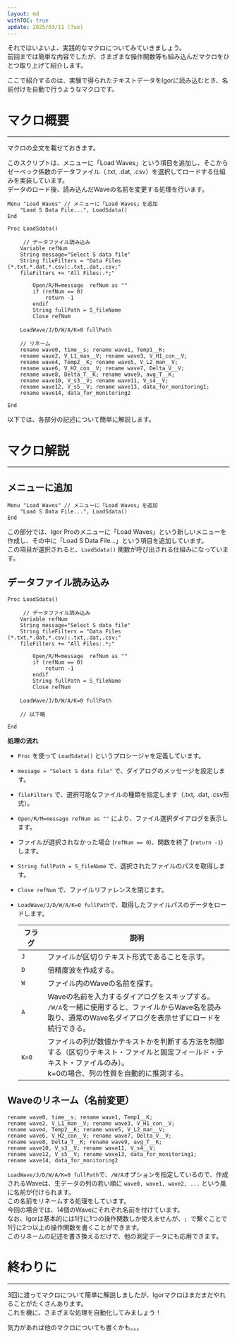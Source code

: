 ```yaml
---
layout: md
withTOC: true
update: 2025/03/11 (Tue)
---
```


それではいよいよ、実践的なマクロについてみていきましょう。  
前回までは簡単な内容でしたが、さまざまな操作関数等も組み込んだマクロをひとつ取り上げて紹介します。   

ここで紹介するのは、実験で得られたテキストデータをIgorに読み込むとき、名前付けを自動で行うようなマクロです。


# マクロ概要
---
マクロの全文を載せておきます。

このスクリプトは、メニューに「Load Waves」という項目を追加し、そこからゼーベック係数のデータファイル（.txt, .dat, .csv）を選択してロードする仕組みを実装しています。  
データのロード後、読み込んだWaveの名前を変更する処理を行います。  

```Igor
Menu "Load Waves" // メニューに「Load Waves」を追加
	"Load S Data File...", LoadSdata()
End

Proc LoadSdata()

     // データファイル読み込み
	Variable refNum
	String message="Select S data file"
	String fileFilters = "Data Files (*.txt,*.dat,*.csv):.txt,.dat,.csv;"
	fileFilters += "All Files:.*;"

		Open/R/M=message  refNum as ""
		if (refNum == 0)
			return -1
		endif
		String fullPath = S_fileName
		Close refNum

	LoadWave/J/D/W/A/K=0 fullPath　

    // リネーム
	rename wave0, time__s; rename wave1, Temp1__K; 
    rename wave2, V_L1_man__V; rename wave3, V_H1_con__V;
	rename wave4, Temp2__K; rename wave5, V_L2_man__V; 
    rename wave6, V_H2_con__V; rename wave7, Delta_V__V;
	rename wave8, Delta_T__K; rename wave9, avg_T__K; 
    rename wave10, V_s3__V; rename wave11, V_s4__V;
	rename wave12, V_s5__V; rename wave13, data_for_monitoring1; 
    rename wave14, data_for_monitoring2

End
```
以下では、各部分の記述について簡単に解説します。

# マクロ解説
---


## メニューに追加

```Igor
Menu "Load Waves" // メニューに「Load Waves」を追加
	"Load S Data File...", LoadSdata()
End
```

この部分では、Igor Proのメニューに「Load Waves」という新しいメニューを作成し、その中に「Load S Data File...」という項目を追加しています。  
この項目が選択されると、`LoadSdata()` 関数が呼び出される仕組みになっています。

## データファイル読み込み

```Igor
Proc LoadSdata()

     // データファイル読み込み
	Variable refNum
	String message="Select S data file"
	String fileFilters = "Data Files (*.txt,*.dat,*.csv):.txt,.dat,.csv;"
	fileFilters += "All Files:.*;"

		Open/R/M=message  refNum as ""
		if (refNum == 0)
			return -1
		endif
		String fullPath = S_fileName
		Close refNum

	LoadWave/J/D/W/A/K=0 fullPath　

    // 以下略

End
```

**処理の流れ**
- `Proc` を使って `LoadSdata()` というプロシージャを定義しています。
- `message = "Select S data file"` で、ダイアログのメッセージを設定します。
- `fileFilters` で、選択可能なファイルの種類を指定します（.txt, .dat, .csv形式）。
- `Open/R/M=message refNum as ""` により、ファイル選択ダイアログを表示します。
- ファイルが選択されなかった場合 (`refNum == 0`)、関数を終了 (`return -1`) します。
- `String fullPath = S_fileName` で、選択されたファイルのパスを取得します。
- `Close refNum` で、ファイルリファレンスを閉じます。
- `LoadWave/J/D/W/A/K=0 fullPath`で、取得したファイルパスのデータをロードします。
  
    | **フラグ** | **説明** |
    |--------|--------------------------------|
    | `J`    | ファイルが区切りテキスト形式であることを示す。 |
    | `D`    | 倍精度波を作成する。 |
    | `W`    | ファイル内のWaveの名前を探す。  |
    | `A`    | Waveの名前を入力するダイアログをスキップする。<br>`/W/A`を一緒に使用すると、ファイルからWave名を読み取り、通常のWave名ダイアログを表示せずにロードを続行できる。 |
    | `K=0`　  | ファイルの列が数値かテキストかを判断する方法を制御する（区切りテキスト・ファイルと固定フィールド・テキスト・ファイルのみ）。<br>k=0の場合、列の性質を自動的に推測する。 |


## Waveのリネーム（名前変更）

```Igor
rename wave0, time__s; rename wave1, Temp1__K; 
rename wave2, V_L1_man__V; rename wave3, V_H1_con__V;
rename wave4, Temp2__K; rename wave5, V_L2_man__V; 
rename wave6, V_H2_con__V; rename wave7, Delta_V__V;
rename wave8, Delta_T__K; rename wave9, avg_T__K; 
rename wave10, V_s3__V; rename wave11, V_s4__V;
rename wave12, V_s5__V; rename wave13, data_for_monitoring1; 
rename wave14, data_for_monitoring2
```
`LoadWave/J/D/W/A/K=0 fullPath`で、`/W/A`オプションを指定しているので、作成されるWaveは、生データの列の若い順に `wave0, wave1, wave2, ...` という風に名前が付けられます。  
この名前をリネームする処理をしています。  
今回の場合では、14個のWaveにそれぞれ名前を付けています。  
なお、Igorは基本的には1行に1つの操作関数しか使えませんが、`; `で繋ぐことで1行に2つ以上の操作関数を書くことができます。  
このリネームの記述を書き換えるだけで、他の測定データにも応用できます。


# 終わりに
---
3回に渡ってマクロについて簡単に解説しましたが、Igorマクロはまだまだやれることがたくさんあります。  
これを機に、さまざまな処理を自動化してみましょう！

気力があれば他のマクロについても書くかも。。。